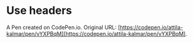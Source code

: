 # Use headers

A Pen created on CodePen.io. Original URL: [https://codepen.io/attila-kalmar/pen/vYXPBqM](https://codepen.io/attila-kalmar/pen/vYXPBqM).


